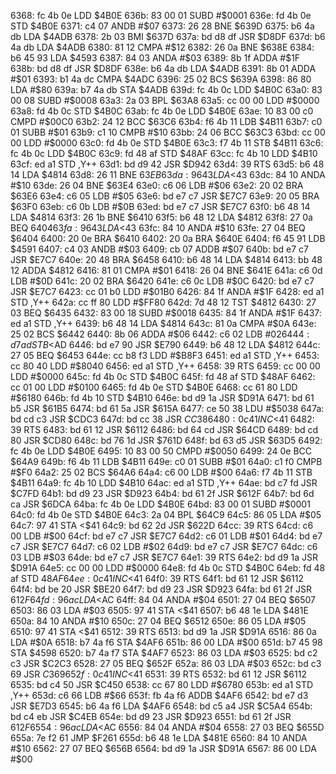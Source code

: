 6368: fc 4b 0e     LDD    $4B0E
636b: 83 00 01     SUBD   #$0001
636e: fd 4b 0e     STD    $4B0E
6371: c4 07        ANDB   #$07
6373: 26 28        BNE    $639D
6375: b6 4a db     LDA    $4ADB
6378: 2b 03        BMI    $637D
637a: bd d8 df     JSR    $D8DF
637d: b6 4a db     LDA    $4ADB
6380: 81 12        CMPA   #$12
6382: 26 0a        BNE    $638E
6384: b6 45 93     LDA    $4593
6387: 84 03        ANDA   #$03
6389: 8b 1f        ADDA   #$1F
638b: bd d8 df     JSR    $D8DF
638e: b6 4a db     LDA    $4ADB
6391: 8b 01        ADDA   #$01
6393: b1 4a dc     CMPA   $4ADC
6396: 25 02        BCS    $639A
6398: 86 80        LDA    #$80
639a: b7 4a db     STA    $4ADB
639d: fc 4b 0c     LDD    $4B0C
63a0: 83 00 08     SUBD   #$0008
63a3: 2a 03        BPL    $63A8
63a5: cc 00 00     LDD    #$0000
63a8: fd 4b 0c     STD    $4B0C
63ab: fc 4b 0e     LDD    $4B0E
63ae: 10 83 00 c0  CMPD   #$00C0
63b2: 24 12        BCC    $63C6
63b4: f6 4b 11     LDB    $4B11
63b7: c0 01        SUBB   #$01
63b9: c1 10        CMPB   #$10
63bb: 24 06        BCC    $63C3
63bd: cc 00 00     LDD    #$0000
63c0: fd 4b 0e     STD    $4B0E
63c3: f7 4b 11     STB    $4B11
63c6: fc 4b 0c     LDD    $4B0C
63c9: fd 48 af     STD    $48AF
63cc: fc 4b 10     LDD    $4B10
63cf: ed a1        STD    ,Y++
63d1: bd d9 42     JSR    $D942
63d4: 39           RTS
63d5: b6 48 14     LDA    $4814
63d8: 26 11        BNE    $63EB
63da: 96 43        LDA    <$43
63dc: 84 10        ANDA   #$10
63de: 26 04        BNE    $63E4
63e0: c6 06        LDB    #$06
63e2: 20 02        BRA    $63E6
63e4: c6 05        LDB    #$05
63e6: bd e7 c7     JSR    $E7C7
63e9: 20 05        BRA    $63F0
63eb: c6 0b        LDB    #$0B
63ed: bd e7 c7     JSR    $E7C7
63f0: b6 48 14     LDA    $4814
63f3: 26 1b        BNE    $6410
63f5: b6 48 12     LDA    $4812
63f8: 27 0a        BEQ    $6404
63fa: 96 43        LDA    <$43
63fc: 84 10        ANDA   #$10
63fe: 27 04        BEQ    $6404
6400: 20 0e        BRA    $6410
6402: 20 0a        BRA    $640E
6404: f6 45 91     LDB    $4591
6407: c4 03        ANDB   #$03
6409: cb 07        ADDB   #$07
640b: bd e7 c7     JSR    $E7C7
640e: 20 48        BRA    $6458
6410: b6 48 14     LDA    $4814
6413: bb 48 12     ADDA   $4812
6416: 81 01        CMPA   #$01
6418: 26 04        BNE    $641E
641a: c6 0d        LDB    #$0D
641c: 20 02        BRA    $6420
641e: c6 0c        LDB    #$0C
6420: bd e7 c7     JSR    $E7C7
6423: cc 01 b0     LDD    #$01B0
6426: 84 1f        ANDA   #$1F
6428: ed a1        STD    ,Y++
642a: cc ff 80     LDD    #$FF80
642d: 7d 48 12     TST    $4812
6430: 27 03        BEQ    $6435
6432: 83 00 18     SUBD   #$0018
6435: 84 1f        ANDA   #$1F
6437: ed a1        STD    ,Y++
6439: b6 48 14     LDA    $4814
643c: 81 0a        CMPA   #$0A
643e: 25 02        BCS    $6442
6440: 8b 06        ADDA   #$06
6442: c6 02        LDB    #$02
6444: d7 ad        STB    <$AD
6446: bd e7 90     JSR    $E790
6449: b6 48 12     LDA    $4812
644c: 27 05        BEQ    $6453
644e: cc b8 f3     LDD    #$B8F3
6451: ed a1        STD    ,Y++
6453: cc 80 40     LDD    #$8040
6456: ed a1        STD    ,Y++
6458: 39           RTS
6459: cc 00 00     LDD    #$0000
645c: fd 4b 0c     STD    $4B0C
645f: fd 48 af     STD    $48AF
6462: cc 01 00     LDD    #$0100
6465: fd 4b 0e     STD    $4B0E
6468: cc 61 80     LDD    #$6180
646b: fd 4b 10     STD    $4B10
646e: bd d9 1a     JSR    $D91A
6471: bd 61 b5     JSR    $61B5
6474: bd 61 5a     JSR    $615A
6477: ce 50 38     LDU    #$5038
647a: bd cd c3     JSR    $CDC3
647d: bd cc 38     JSR    $CC38
6480: 0c 41        INC    <$41
6482: 39           RTS
6483: bd 61 12     JSR    $6112
6486: bd 64 cd     JSR    $64CD
6489: bd cd 80     JSR    $CD80
648c: bd 76 1d     JSR    $761D
648f: bd 63 d5     JSR    $63D5
6492: fc 4b 0e     LDD    $4B0E
6495: 10 83 00 50  CMPD   #$0050
6499: 24 0e        BCC    $64A9
649b: f6 4b 11     LDB    $4B11
649e: c0 01        SUBB   #$01
64a0: c1 f0        CMPB   #$F0
64a2: 25 02        BCS    $64A6
64a4: c6 00        LDB    #$00
64a6: f7 4b 11     STB    $4B11
64a9: fc 4b 10     LDD    $4B10
64ac: ed a1        STD    ,Y++
64ae: bd c7 fd     JSR    $C7FD
64b1: bd d9 23     JSR    $D923
64b4: bd 61 2f     JSR    $612F
64b7: bd 6d ca     JSR    $6DCA
64ba: fc 4b 0e     LDD    $4B0E
64bd: 83 00 01     SUBD   #$0001
64c0: fd 4b 0e     STD    $4B0E
64c3: 2a 04        BPL    $64C9
64c5: 86 05        LDA    #$05
64c7: 97 41        STA    <$41
64c9: bd 62 2d     JSR    $622D
64cc: 39           RTS
64cd: c6 00        LDB    #$00
64cf: bd e7 c7     JSR    $E7C7
64d2: c6 01        LDB    #$01
64d4: bd e7 c7     JSR    $E7C7
64d7: c6 02        LDB    #$02
64d9: bd e7 c7     JSR    $E7C7
64dc: c6 03        LDB    #$03
64de: bd e7 c7     JSR    $E7C7
64e1: 39           RTS
64e2: bd d9 1a     JSR    $D91A
64e5: cc 00 00     LDD    #$0000
64e8: fd 4b 0c     STD    $4B0C
64eb: fd 48 af     STD    $48AF
64ee: 0c 41        INC    <$41
64f0: 39           RTS
64f1: bd 61 12     JSR    $6112
64f4: bd be 20     JSR    $BE20
64f7: bd d9 23     JSR    $D923
64fa: bd 61 2f     JSR    $612F
64fd: 96 ac        LDA    <$AC
64ff: 84 04        ANDA   #$04
6501: 27 04        BEQ    $6507
6503: 86 03        LDA    #$03
6505: 97 41        STA    <$41
6507: b6 48 1e     LDA    $481E
650a: 84 10        ANDA   #$10
650c: 27 04        BEQ    $6512
650e: 86 05        LDA    #$05
6510: 97 41        STA    <$41
6512: 39           RTS
6513: bd d9 1a     JSR    $D91A
6516: 86 0a        LDA    #$0A
6518: b7 4a f6     STA    $4AF6
651b: 86 00        LDA    #$00
651d: b7 45 98     STA    $4598
6520: b7 4a f7     STA    $4AF7
6523: 86 03        LDA    #$03
6525: bd c2 c3     JSR    $C2C3
6528: 27 05        BEQ    $652F
652a: 86 03        LDA    #$03
652c: bd c3 69     JSR    $C369
652f: 0c 41        INC    <$41
6531: 39           RTS
6532: bd 61 12     JSR    $6112
6535: bd c4 50     JSR    $C450
6538: cc 67 80     LDD    #$6780
653b: ed a1        STD    ,Y++
653d: c6 66        LDB    #$66
653f: fb 4a f6     ADDB   $4AF6
6542: bd e7 d3     JSR    $E7D3
6545: b6 4a f6     LDA    $4AF6
6548: bd c5 a4     JSR    $C5A4
654b: bd c4 eb     JSR    $C4EB
654e: bd d9 23     JSR    $D923
6551: bd 61 2f     JSR    $612F
6554: 96 ac        LDA    <$AC
6556: 84 04        ANDA   #$04
6558: 27 03        BEQ    $655D
655a: 7e f2 61     JMP    $F261
655d: b6 48 1e     LDA    $481E
6560: 84 10        ANDA   #$10
6562: 27 07        BEQ    $656B
6564: bd d9 1a     JSR    $D91A
6567: 86 00        LDA    #$00
